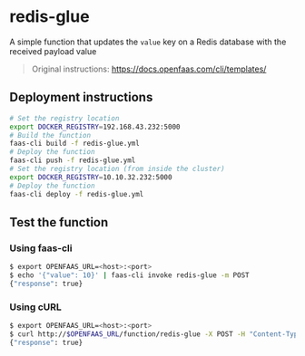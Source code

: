 # redis-glue

A simple function that updates the `value` key on a Redis database with the
received payload value

> Original instructions: https://docs.openfaas.com/cli/templates/

## Deployment instructions

```sh
# Set the registry location
export DOCKER_REGISTRY=192.168.43.232:5000
# Build the function
faas-cli build -f redis-glue.yml
# Deploy the function
faas-cli push -f redis-glue.yml
# Set the registry location (from inside the cluster)
export DOCKER_REGISTRY=10.10.32.232:5000
# Deploy the function
faas-cli deploy -f redis-glue.yml
```

## Test the function

### Using faas-cli

```sh
$ export OPENFAAS_URL=<host>:<port>
$ echo '{"value": 10}' | faas-cli invoke redis-glue -m POST
{"response": true}
```

### Using cURL

```sh
$ export OPENFAAS_URL=<host>:<port>
$ curl http://$OPENFAAS_URL/function/redis-glue -X POST -H "Content-Type: application/json" -d '{"value": 10}'
{"response": true}
```
